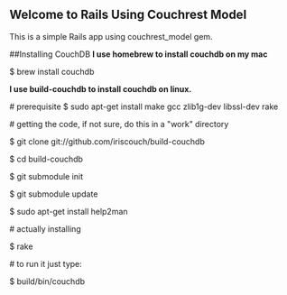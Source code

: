 Welcome to Rails Using Couchrest Model
---


This is a simple Rails app using couchrest_model gem.



##Installing CouchDB
__I use homebrew to install couchdb on my mac__

$ brew install couchdb
  
__I use build-couchdb to install couchdb on linux.__

\# prerequisite
$ sudo apt-get install make gcc zlib1g-dev libssl-dev rake

\# getting the code, if not sure, do this in a "work" directory

$ git clone git://github.com/iriscouch/build-couchdb

$ cd build-couchdb

$ git submodule init

$ git submodule update

$ sudo apt-get install help2man

\# actually installing

$ rake

\# to run it just type:

$ build/bin/couchdb

